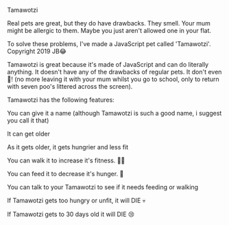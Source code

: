 Tamawotzi

Real pets are great, but they do have drawbacks. They smell. Your mum might be allergic to them. Maybe you just aren't allowed one in your flat.

To solve these problems, I've made a JavaScript pet called 'Tamawotzi'. Copyright 2019 JB😂

Tamawotzi is great because it's made of JavaScript and can do literally anything. It doesn't have any of the drawbacks of regular pets. It don't even 💩! (no more leaving it with your mum whilst you go to school, only to return with seven poo's littered across the screen).

Tamawotzi has the following features:

You can give it a name (although Tamawotzi is such a good name, i suggest you call it that)

It can get older

As it gets older, it gets hungrier and less fit

You can walk it to increase it's fitness. 🏃‍♂️

You can feed it to decrease it's hunger. 🍕

You can talk to your Tamawotzi to see if it needs feeding or walking

If Tamawotzi gets too hungry or unfit, it will DIE 💀

If Tamawotzi gets to 30 days old it will DIE 😢